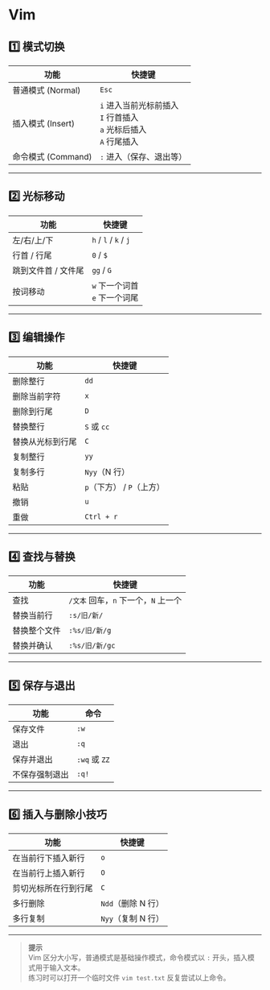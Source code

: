 # Vim



## 1️⃣ 模式切换
| 功能               | 快捷键                                                       |
| ------------------ | ------------------------------------------------------------ |
| 普通模式 (Normal)  | `Esc`                                                        |
| 插入模式 (Insert)  | `i` 进入当前光标前插入 <br> `I` 行首插入 <br> `a` 光标后插入 <br> `A` 行尾插入 |
| 命令模式 (Command) | `:` 进入（保存、退出等）                                     |

---

## 2️⃣ 光标移动
| 功能                | 快捷键                             |
| ------------------- | ---------------------------------- |
| 左/右/上/下         | `h` / `l` / `k` / `j`              |
| 行首 / 行尾         | `0` / `$`                          |
| 跳到文件首 / 文件尾 | `gg` / `G`                         |
| 按词移动            | `w` 下一个词首 <br> `e` 下一个词尾 |

---

## 3️⃣ 编辑操作
| 功能             | 快捷键                    |
| ---------------- | ------------------------- |
| 删除整行         | `dd`                      |
| 删除当前字符     | `x`                       |
| 删除到行尾       | `D`                       |
| 替换整行         | `S` 或 `cc`               |
| 替换从光标到行尾 | `C`                       |
| 复制整行         | `yy`                      |
| 复制多行         | `Nyy`（N 行）             |
| 粘贴             | `p`（下方） / `P`（上方） |
| 撤销             | `u`                       |
| 重做             | `Ctrl + r`                |

---

## 4️⃣ 查找与替换
| 功能         | 快捷键                               |
| ------------ | ------------------------------------ |
| 查找         | `/文本` 回车，`n` 下一个，`N` 上一个 |
| 替换当前行   | `:s/旧/新/`                          |
| 替换整个文件 | `:%s/旧/新/g`                        |
| 替换并确认   | `:%s/旧/新/gc`                       |

---

## 5️⃣ 保存与退出
| 功能           | 命令          |
| -------------- | ------------- |
| 保存文件       | `:w`          |
| 退出           | `:q`          |
| 保存并退出     | `:wq` 或 `ZZ` |
| 不保存强制退出 | `:q!`         |

---

## 6️⃣ 插入与删除小技巧
| 功能                 | 快捷键             |
| -------------------- | ------------------ |
| 在当前行下插入新行   | `o`                |
| 在当前行上插入新行   | `O`                |
| 剪切光标所在行到行尾 | `C`                |
| 多行删除             | `Ndd`（删除 N 行） |
| 多行复制             | `Nyy`（复制 N 行） |

---

> **提示**  
> Vim 区分大小写，普通模式是基础操作模式，命令模式以 `:` 开头，插入模式用于输入文本。  
> 练习时可以打开一个临时文件 `vim test.txt` 反复尝试以上命令。
